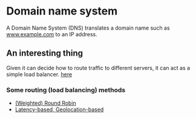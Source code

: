 # Domain name system
A Domain Name System (DNS) translates a domain name such as www.example.com to an IP address.
## An interesting thing
Given it can decide how to route traffic to different servers, it can act as a simple load balancer. [here](https://github.com/donnemartin/system-design-primer/blob/master/README.md#anki-flashcards:~:text=Some%20DNS%20services%20can%20route%20traffic%20through%20various%20methods%3A)
### Some routing (load balancing) methods
- [(Weighted) Round Robin](https://www.jscape.com/blog/load-balancing-algorithms)
- [Latency-based, Geolocation-based](https://docs.aws.amazon.com/Route53/latest/DeveloperGuide/routing-policy.html#routing-policy-latency)

